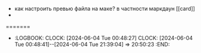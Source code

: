 - как настроить превью файла на маке? в частности маркдаун [[card]]
-
=======
- :LOGBOOK:
  CLOCK: [2024-06-04 Tue 00:48:27]
  CLOCK: [2024-06-04 Tue 00:48:41]--[2024-06-04 Tue 21:39:04] =>  20:50:23
  :END:
